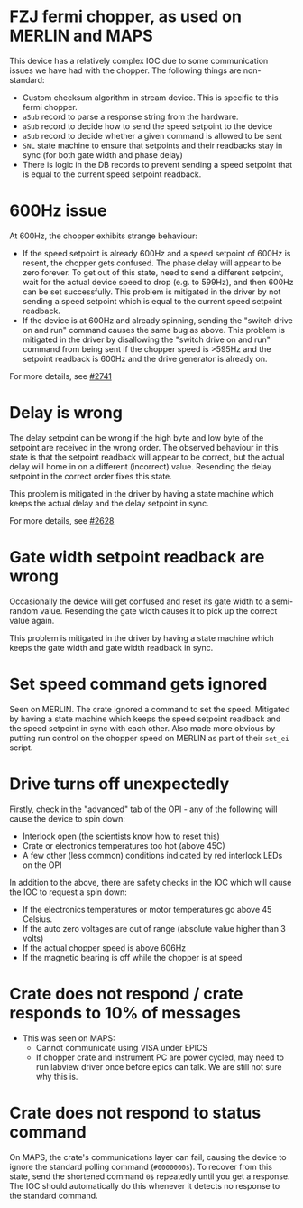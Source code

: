 # FZJ fermi chopper, as used on MERLIN and MAPS

This device has a relatively complex IOC due to some communication issues we have had with the chopper. The following things are non-standard:
- Custom checksum algorithm in stream device. This is specific to this fermi chopper.
- `aSub` record to parse a response string from the hardware.
- `aSub` record to decide how to send the speed setpoint to the device
- `aSub` record to decide whether a given command is allowed to be sent
- `SNL` state machine to ensure that setpoints and their readbacks stay in sync (for both gate width and phase delay)
- There is logic in the DB records to prevent sending a speed setpoint that is equal to the current speed setpoint readback.

# 600Hz issue

At 600Hz, the chopper exhibits strange behaviour:
- If the speed setpoint is already 600Hz and a speed setpoint of 600Hz is resent, the chopper gets confused. The phase delay will appear to be zero forever. To get out of this state, need to send a different setpoint, wait for the actual device speed to drop (e.g. to 599Hz), and then 600Hz can be set successfully. This problem is mitigated in the driver by not sending a speed setpoint which is equal to the current speed setpoint readback.
- If the device is at 600Hz and already spinning, sending the "switch drive on and run" command causes the same bug as above. This problem is mitigated in the driver by disallowing the "switch drive on and run" command from being sent if the chopper speed is >595Hz and the setpoint readback is 600Hz and the drive generator is already on.

For more details, see [#2741](https://github.com/ISISComputingGroup/IBEX/issues/2741)

# Delay is wrong

The delay setpoint can be wrong if the high byte and low byte of the setpoint are received in the wrong order. The observed behaviour in this state is that the setpoint readback will appear to be correct, but the actual delay will home in on a different (incorrect) value. Resending the delay setpoint in the correct order fixes this state.

This problem is mitigated in the driver by having a state machine which keeps the actual delay and the delay setpoint in sync.

For more details, see [#2628](https://github.com/ISISComputingGroup/IBEX/issues/2628)

# Gate width setpoint readback are wrong

Occasionally the device will get confused and reset its gate width to a semi-random value. Resending the gate width causes it to pick up the correct value again.

This problem is mitigated in the driver by having a state machine which keeps the gate width and gate width readback in sync.

# Set speed command gets ignored

Seen on MERLIN. The crate ignored a command to set the speed. Mitigated by having a state machine which keeps the speed setpoint readback and the speed setpoint in sync with each other. Also made more obvious by putting run control on the chopper speed on MERLIN as part of their `set_ei` script.

# Drive turns off unexpectedly

Firstly, check in the "advanced" tab of the OPI - any of the following will cause the device to spin down:
- Interlock open (the scientists know how to reset this)
- Crate or electronics temperatures too hot (above 45C)
- A few other (less common) conditions indicated by red interlock LEDs on the OPI

In addition to the above, there are safety checks in the IOC which will cause the IOC to request a spin down:
- If the electronics temperatures or motor temperatures go above 45 Celsius.
- If the auto zero voltages are out of range (absolute value higher than 3 volts)
- If the actual chopper speed is above 606Hz
- If the magnetic bearing is off while the chopper is at speed

# Crate does not respond / crate responds to 10% of messages

- This was seen on MAPS:
  * Cannot communicate using VISA under EPICS
  * If chopper crate and instrument PC are power cycled, may need to run labview driver once before epics can talk. We are still not sure why this is.

# Crate does not respond to status command

On MAPS, the crate's communications layer can fail, causing the device to ignore the standard polling command (`#0000000$`). To recover from this state, send the shortened command `0$` repeatedly until you get a response. The IOC should automatically do this whenever it detects no response to the standard command.